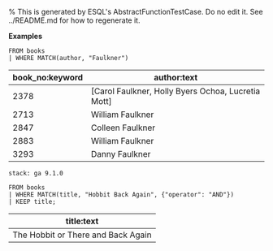 % This is generated by ESQL's AbstractFunctionTestCase. Do no edit it. See ../README.md for how to regenerate it.

**Examples**

```esql
FROM books
| WHERE MATCH(author, "Faulkner")
```

| book_no:keyword | author:text |
| --- | --- |
| 2378 | [Carol Faulkner, Holly Byers Ochoa, Lucretia Mott] |
| 2713 | William Faulkner |
| 2847 | Colleen Faulkner |
| 2883 | William Faulkner |
| 3293 | Danny Faulkner |

```{applies_to}
stack: ga 9.1.0
```

```esql
FROM books
| WHERE MATCH(title, "Hobbit Back Again", {"operator": "AND"})
| KEEP title;
```

| title:text |
| --- |
| The Hobbit or There and Back Again |


